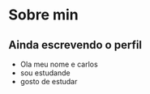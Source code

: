 #  Sobre min

## Ainda escrevendo o perfil 

- Ola meu nome e carlos
- sou estudande
- gosto de estudar 
<!---
carloscasa2/carloscasa2 is a ✨ special ✨ repository because its `README.md` (this file) appears on your GitHub profile.
You can click the Preview link to take a look at your changes.
--->
